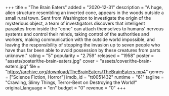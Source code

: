 +++
title = "The Brain Eaters"
added = "2020-12-31"
description = "A huge,  alien structure resembling an inverted cone, appears in the woods outside a small rural town. Sent from Washington to investigate the origin of the mysterious object, a team of investigators  discovers that intelligent parasites from inside the \"cone\" can attach themselves to humans' nervous systems and control their minds, taking control of the authorities and workers, making communication with the outside world impossible, and leaving the responsibility of stopping the invasion up to seven people who have thus far been able to avoid possession by these creatures from parts unknown."
rating = "5"
popularity = "2.759"
released = "1958"
poster = "assets/poster/the-brain-eaters.jpg"
cover = "assets/cover/the-brain-eaters.jpg"
file = "https://archive.org/download/TheBrainEaters/TheBrainEaters.mp4"
genres = ["Science Fiction, Horror"]
imdb_id = "tt0051432"
runtime = "61"
tagline = "Crawling, Slimy Things, Terror-Bent on Destroying the World!"
original_language = "en"
budget = "0"
revenue = "0"
+++